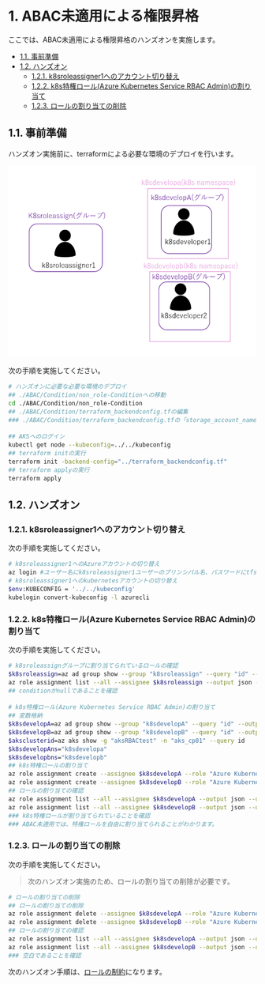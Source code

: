 # 1. ABAC未適用による権限昇格
ここでは、ABAC未適用による権限昇格のハンズオンを実施します。
  - [1.1. 事前準備](#11-事前準備)
  - [1.2. ハンズオン](#12-ハンズオン)
    - [1.2.1. k8sroleassigner1へのアカウント切り替え](#121-k8sroleassigner1へのアカウント切り替え)
    - [1.2.2. k8s特権ロール(Azure Kubernetes Service RBAC Admin)の割り当て](#122-k8s特権ロールazure-kubernetes-service-rbac-adminの割り当て)
    - [1.2.3. ロールの割り当ての削除](#123-ロールの割り当ての削除)


## 1.1. 事前準備
ハンズオン実施前に、terraformによる必要な環境のデプロイを行います。<br>

![1](./images/1.png)

次の手順を実施してください。
```bash
# ハンズオンに必要な必要な環境のデプロイ
## ./ABAC/Condition/non_role-Conditionへの移動
cd ./ABAC/Condition/non_role-Condition
## ./ABAC/Condition/terraform_backendconfig.tfの編集
### ./ABAC/Condition/terraform_backendconfig.tfの「storage_account_name」の<ストレージアカウント名>を、メモしたストレージアカウント名に修正

## AKSへのログイン
kubectl get node --kubeconfig=../../kubeconfig
## terraform initの実行
terraform init -backend-config="../terraform_backendconfig.tf"
## terraform applyの実行
terraform apply
```
## 1.2. ハンズオン
### 1.2.1. k8sroleassigner1へのアカウント切り替え
次の手順を実施してください。
```bash
# k8sroleassigner1へのAzureアカウントの切り替え
az login #ユーザー名にk8sroleassigner1ユーザーのプリンシパル名、パスワードにtfstateファイル(Azure storage→コンテナー→k8srbaccondition-tfstate→terraform.tfstateファイルをダウンロード)に書かれているパスワードを入力
# k8sroleassigner1へのkubernetesアカウントの切り替え
$env:KUBECONFIG = '../../kubeconfig'
kubelogin convert-kubeconfig -l azurecli
```
### 1.2.2. k8s特権ロール(Azure Kubernetes Service RBAC Admin)の割り当て
次の手順を実施してください。
```bash
# k8sroleassignグループに割り当てられているロールの確認
$k8sroleassign=az ad group show --group "k8sroleassign" --query "id" --output tsv
az role assignment list --all --assignee $k8sroleassign --output json --query '[?contains(roleDefinitionName,`k8sroleassigner`)].{principalName:principalName, roleDefinitionName:roleDefinitionName, scope:scope, condition:condition}'
## conditionがnullであることを確認

# k8s特権ロール(Azure Kubernetes Service RBAC Admin)の割り当て
## 変数格納
$k8sdevelopA=az ad group show --group "k8sdevelopA" --query "id" --output tsv
$k8sdevelopB=az ad group show --group "k8sdevelopB" --query "id" --output tsv
$aksclusterid=az aks show -g "aksRBACtest" -n "aks_cp01" --query id
$k8sdevelopAns="k8sdevelopa"
$k8sdevelopbns="k8sdevelopb"
## k8s特権ロールの割り当て
az role assignment create --assignee $k8sdevelopA --role "Azure Kubernetes Service RBAC Admin" --scope "${aksclusterid}/namespaces/${k8sdevelopAns}"
az role assignment create --assignee $k8sdevelopB --role "Azure Kubernetes Service RBAC Admin" --scope "${aksclusterid}/namespaces/${k8sdevelopBns}"
## ロールの割り当ての確認
az role assignment list --all --assignee $k8sdevelopA --output json --query '[].{principalName:principalName, roleDefinitionName:roleDefinitionName, scope:scope}'
az role assignment list --all --assignee $k8sdevelopB --output json --query '[].{principalName:principalName, roleDefinitionName:roleDefinitionName, scope:scope}'
### k8s特権ロールが割り当てられていることを確認
### ABAC未適用では、特権ロールを自由に割り当てられることがわかります。
```
### 1.2.3. ロールの割り当ての削除
次の手順を実施してください。
> 次のハンズオン実施のため、ロールの割り当ての削除が必要です。
```bash
# ロールの割り当ての削除
## ロールの割り当ての削除
az role assignment delete --assignee $k8sdevelopA --role "Azure Kubernetes Service RBAC Admin" --scope "${aksclusterid}/namespaces/${k8sdevelopAns}"
az role assignment delete --assignee $k8sdevelopB --role "Azure Kubernetes Service RBAC Admin" --scope "${aksclusterid}/namespaces/${k8sdevelopBns}"
## ロールの割り当ての確認
az role assignment list --all --assignee $k8sdevelopA --output json --query '[].{principalName:principalName, roleDefinitionName:roleDefinitionName, scope:scope}'
az role assignment list --all --assignee $k8sdevelopB --output json --query '[].{principalName:principalName, roleDefinitionName:roleDefinitionName, scope:scope}'
### 空白であることを確認
```

次のハンズオン手順は、[ロールの制約](./ロールの制約.md)になります。